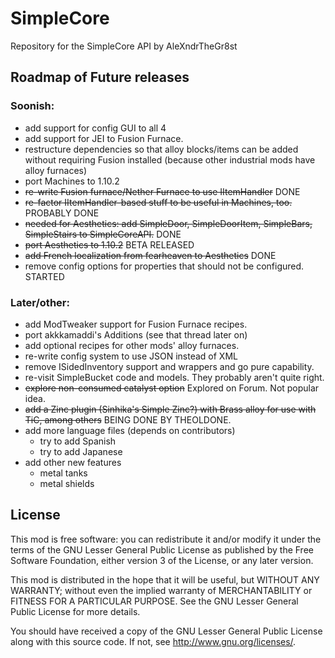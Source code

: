 SimpleCore
==========

Repository for the SimpleCore API by AleXndrTheGr8st


Roadmap of Future releases
--------------------------

### Soonish:

- add support for config GUI to all 4
- add support for JEI to Fusion Furnace.
- restructure dependencies so that alloy blocks/items can be added without
requiring Fusion installed (because other industrial mods have alloy furnaces)
- port Machines to 1.10.2
- ~~re-write Fusion furnace/Nether Furnace to use IItemHandler~~ DONE
- ~~re-factor IItemHandler-based stuff to be useful in Machines, too.~~ PROBABLY DONE
- ~~needed for Aesthetics: add SimpleDoor, SimpleDoorItem, SimpleBars, SimpleStairs to SimpleCoreAPI.~~ DONE
- ~~port Aesthetics to 1.10.2~~ BETA RELEASED
- ~~add French localization from fearheaven to Aesthetics~~ DONE
- remove config options for properties that should not be configured. STARTED 

### Later/other:

- add ModTweaker support for Fusion Furnace recipes.
- port akkkamaddi's Additions (see that thread later on)
- add optional recipes for other mods' alloy furnaces.
- re-write config system to use JSON instead of XML
- remove ISidedInventory support and wrappers and go pure capability.
- re-visit SimpleBucket code and models. They probably aren't quite right.
- ~~explore non-consumed catalyst option~~ Explored on Forum. Not popular idea.
- ~~add a Zinc plugin (Sinhika's Simple Zinc?) with Brass alloy for use with
TiC, among others~~ BEING DONE BY THEOLDONE.
- add more language files (depends on contributors)
  + try to add Spanish
  + try to add Japanese
- add other new features
  + metal tanks
  + metal shields

License
-------

This mod is free software: you can redistribute it and/or modify it under the
terms of the GNU Lesser General Public License as published by the Free
Software Foundation, either version 3 of the License, or any later version.

This mod is distributed in the hope that it will be useful, but WITHOUT ANY
WARRANTY; without even the implied warranty of MERCHANTABILITY or FITNESS FOR A
PARTICULAR PURPOSE.  See the GNU Lesser General Public License for more
details.

You should have received a copy of the GNU Lesser General Public License along
with this source code.  If not, see <http://www.gnu.org/licenses/>.
